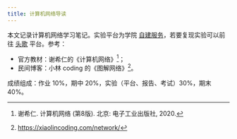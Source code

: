 ```yaml
---
title: 计算机网络导读
---
```


本文记录计算机网络学习笔记。实验平台为学院 [自建服务](http://172.21.229.9/classrooms/cpnijula/announcement)，若要复现实验可以前往 [头歌](https://www.educoder.net/paths/zecl9i6m) 平台。参考：

- 官方教材：谢希仁的《计算机网络》[^book]；
- 民间博客：小林 coding 的《图解网络》[^blog]。

[^book]: 谢希仁. 计算机网络 (第8版). 北京: 电子工业出版社, 2020.

[^blog]: <https://xiaolincoding.com/network/>

成绩组成：作业 10%，期中 20%，实验（平台、报告、考试）30%，期末 40%。
